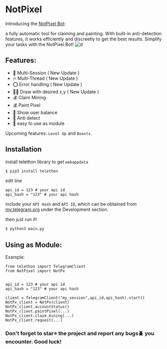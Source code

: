 # NotPixel
Introducing the [NotPixel Bot](https://t.me/notpixel): 

a fully automatic tool for claiming and painting. With built-in anti-detection features, it works efficiently and discreetly to get the best results. Simplify your tasks with the NotPixel Bot!
![d](https://github.com/aDarkDev/NotPixel/blob/3478a347a2783afbe5faff49672c4bead56d9907/shot.png)

## Features:
* 👾 Multi-Session ( New Update )
* 🔥 Multi-Thread  ( New Update )
* ⭕️ Error handling  ( New Update )
* ✍🏻 Draw with desired x,y ( New Update )
* 💰 Claim Mining
* 💰 Paint Pixel
* 💸 Show user balance
* 🤖 Anti detect
* 🐍 easy to use as module

Upcoming features: `Level Up` and `Boosts`.

## Installation

install telethon library to get `webappdata`
```bash
$ pip3 install telethon
```

edit line 
```python3
api_id = 123 # your api id
api_hash = "123" # your api hash
```
include your `API Hash` and `API ID`, which can be obtained from [my.telegram.org](https://my.telegram.org) under the Development section.

then just run it!
```bash
$ python3 main.py
```

## Using as Module:
Example:
```python3
from telethon import TelegramClient
from NotPixel import NotPx


api_id = 123 # your api id
api_hash = "123" # your api hash

client = TelegramClient("my_session",api_id,api_hash).start()
NotPx_client = NotPx(client)
NotPx_client.accountStatus()
NotPx_client.paintPixel(...)
NotPx_client.claim_mining(...)
NotPx_client.request(...)
```

### Don't forget to star⭐️ the project and report any bugs🪲 you encounter. Good luck!
